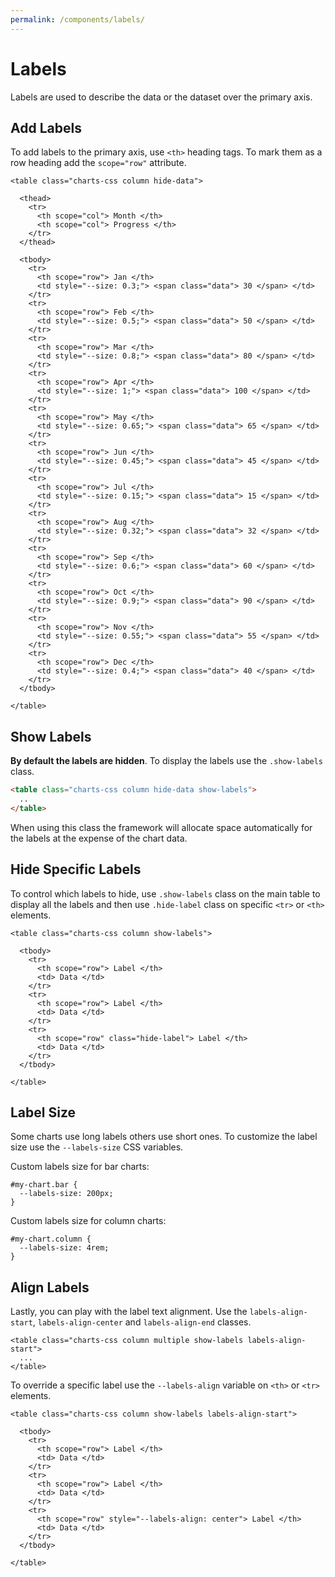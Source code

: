 ```yaml
---
permalink: /components/labels/
---
```


# Labels

Labels are used to describe the data or the dataset over the primary axis.

## Add Labels

To add labels to the primary axis, use `<th>` heading tags. To mark them as a row heading add the `scope="row"` attribute.

```html{12,16,20,24,28,32,36,40,44,48,52,56}
<table class="charts-css column hide-data">

  <thead>
    <tr>
      <th scope="col"> Month </th>
      <th scope="col"> Progress </th>
    </tr>
  </thead>

  <tbody>
    <tr>
      <th scope="row"> Jan </th>
      <td style="--size: 0.3;"> <span class="data"> 30 </span> </td>
    </tr>
    <tr>
      <th scope="row"> Feb </th>
      <td style="--size: 0.5;"> <span class="data"> 50 </span> </td>
    </tr>
    <tr>
      <th scope="row"> Mar </th>
      <td style="--size: 0.8;"> <span class="data"> 80 </span> </td>
    </tr>
    <tr>
      <th scope="row"> Apr </th>
      <td style="--size: 1;"> <span class="data"> 100 </span> </td>
    </tr>
    <tr>
      <th scope="row"> May </th>
      <td style="--size: 0.65;"> <span class="data"> 65 </span> </td>
    </tr>
    <tr>
      <th scope="row"> Jun </th>
      <td style="--size: 0.45;"> <span class="data"> 45 </span> </td>
    </tr>
    <tr>
      <th scope="row"> Jul </th>
      <td style="--size: 0.15;"> <span class="data"> 15 </span> </td>
    </tr>
    <tr>
      <th scope="row"> Aug </th>
      <td style="--size: 0.32;"> <span class="data"> 32 </span> </td>
    </tr>
    <tr>
      <th scope="row"> Sep </th>
      <td style="--size: 0.6;"> <span class="data"> 60 </span> </td>
    </tr>
    <tr>
      <th scope="row"> Oct </th>
      <td style="--size: 0.9;"> <span class="data"> 90 </span> </td>
    </tr>
    <tr>
      <th scope="row"> Nov </th>
      <td style="--size: 0.55;"> <span class="data"> 55 </span> </td>
    </tr>
    <tr>
      <th scope="row"> Dec </th>
      <td style="--size: 0.4;"> <span class="data"> 40 </span> </td>
    </tr>
  </tbody>

</table>
```

<code-example code-example-id="labels-example-1">
<template v-slot:css-code>
#labels-example-1 {
  height: 250px;
  max-width: 800px;
  margin: 0 auto;
}
</template>
<template v-slot:html-code>
<table class="charts-css column hide-data" id="labels-example-1">

  <caption> Labels Example #1 </caption>

  <thead>
    <tr>
      <th scope="col"> Month </th>
      <th scope="col"> Progress </th>
    </tr>
  </thead>

  <tbody>
    <tr>
      <th scope="row"> Jan </th>
      <td style="--size: 0.3;"> <span class="data"> 30 </span> </td>
    </tr>
    <tr>
      <th scope="row"> Feb </th>
      <td style="--size: 0.5;"> <span class="data"> 50 </span> </td>
    </tr>
    <tr>
      <th scope="row"> Mar </th>
      <td style="--size: 0.8;"> <span class="data"> 80 </span> </td>
    </tr>
    <tr>
      <th scope="row"> Apr </th>
      <td style="--size: 1;"> <span class="data"> 100 </span> </td>
    </tr>
    <tr>
      <th scope="row"> May </th>
      <td style="--size: 0.65;"> <span class="data"> 65 </span> </td>
    </tr>
    <tr>
      <th scope="row"> Jun </th>
      <td style="--size: 0.45;"> <span class="data"> 45 </span> </td>
    </tr>
    <tr>
      <th scope="row"> Jul </th>
      <td style="--size: 0.15;"> <span class="data"> 15 </span> </td>
    </tr>
    <tr>
      <th scope="row"> Aug </th>
      <td style="--size: 0.32;"> <span class="data"> 32 </span> </td>
    </tr>
    <tr>
      <th scope="row"> Sep </th>
      <td style="--size: 0.6;"> <span class="data"> 60 </span> </td>
    </tr>
    <tr>
      <th scope="row"> Oct </th>
      <td style="--size: 0.9;"> <span class="data"> 90 </span> </td>
    </tr>
    <tr>
      <th scope="row"> Nov </th>
      <td style="--size: 0.55;"> <span class="data"> 55 </span> </td>
    </tr>
    <tr>
      <th scope="row"> Dec </th>
      <td style="--size: 0.4;"> <span class="data"> 40 </span> </td>
    </tr>
  </tbody>

</table>
</template>
</code-example>

## Show Labels

**By default the labels are hidden**. To display the labels use the `.show-labels` class.

```html
<table class="charts-css column hide-data show-labels">
  ..
</table>
```

<code-example code-example-id="labels-example-2">
<template v-slot:css-code>
#labels-example-2 {
  height: 250px;
  max-width: 800px;
  margin: 0 auto;
}
</template>
<template v-slot:html-code>
<table class="charts-css column hide-data show-labels" id="labels-example-2">

  <caption> Labels Example #2 </caption>

  <thead>
    <tr>
      <th scope="col"> Month </th>
      <th scope="col"> Progress </th>
    </tr>
  </thead>

  <tbody>
    <tr>
      <th scope="row"> Jan </th>
      <td style="--size: 0.3;"> <span class="data"> 30 </span> </td>
    </tr>
    <tr>
      <th scope="row"> Feb </th>
      <td style="--size: 0.5;"> <span class="data"> 50 </span> </td>
    </tr>
    <tr>
      <th scope="row"> Mar </th>
      <td style="--size: 0.8;"> <span class="data"> 80 </span> </td>
    </tr>
    <tr>
      <th scope="row"> Apr </th>
      <td style="--size: 1;"> <span class="data"> 100 </span> </td>
    </tr>
    <tr>
      <th scope="row"> May </th>
      <td style="--size: 0.65;"> <span class="data"> 65 </span> </td>
    </tr>
    <tr>
      <th scope="row"> Jun </th>
      <td style="--size: 0.45;"> <span class="data"> 45 </span> </td>
    </tr>
    <tr>
      <th scope="row"> Jul </th>
      <td style="--size: 0.15;"> <span class="data"> 15 </span> </td>
    </tr>
    <tr>
      <th scope="row"> Aug </th>
      <td style="--size: 0.32;"> <span class="data"> 32 </span> </td>
    </tr>
    <tr>
      <th scope="row"> Sep </th>
      <td style="--size: 0.6;"> <span class="data"> 60 </span> </td>
    </tr>
    <tr>
      <th scope="row"> Oct </th>
      <td style="--size: 0.9;"> <span class="data"> 90 </span> </td>
    </tr>
    <tr>
      <th scope="row"> Nov </th>
      <td style="--size: 0.55;"> <span class="data"> 55 </span> </td>
    </tr>
    <tr>
      <th scope="row"> Dec </th>
      <td style="--size: 0.4;"> <span class="data"> 40 </span> </td>
    </tr>
  </tbody>

</table>
</template>
</code-example>

When using this class the framework will allocate space automatically for the labels at the expense of the chart data.

## Hide Specific Labels

To control which labels to hide, use `.show-labels` class on the main table to display all the labels and then use `.hide-label` class on specific `<tr>` or `<th>` elements.

```html{1,13}
<table class="charts-css column show-labels">

  <tbody>
    <tr>
      <th scope="row"> Label </th>
      <td> Data </td>
    </tr>
    <tr>
      <th scope="row"> Label </th>
      <td> Data </td>
    </tr>
    <tr>
      <th scope="row" class="hide-label"> Label </th>
      <td> Data </td>
    </tr>
  </tbody>

</table>
```

<code-example code-example-id="labels-example-3">
<template v-slot:css-code>
#labels-example-3 {
  height: 250px;
  max-width: 800px;
  margin: 0 auto;
}
</template>
<template v-slot:html-code>
<table class="charts-css column hide-data show-labels" id="labels-example-3">

  <caption> Labels Example #3 </caption>

  <thead>
    <tr>
      <th scope="col"> Month </th>
      <th scope="col"> Progress </th>
    </tr>
  </thead>

  <tbody>
    <tr class="hide-label">
      <th scope="row"> Jan </th>
      <td style="--size: 0.3;"> <span class="data"> 30 </span> </td>
    </tr>
    <tr>
      <th scope="row"> Feb </th>
      <td style="--size: 0.5;"> <span class="data"> 50 </span> </td>
    </tr>
    <tr class="hide-label">
      <th scope="row"> Mar </th>
      <td style="--size: 0.8;"> <span class="data"> 80 </span> </td>
    </tr>
    <tr>
      <th scope="row"> Apr </th>
      <td style="--size: 1;"> <span class="data"> 100 </span> </td>
    </tr>
    <tr class="hide-label">
      <th scope="row"> May </th>
      <td style="--size: 0.65;"> <span class="data"> 65 </span> </td>
    </tr>
    <tr>
      <th scope="row"> Jun </th>
      <td style="--size: 0.45;"> <span class="data"> 45 </span> </td>
    </tr>
    <tr class="hide-label">
      <th scope="row"> Jul </th>
      <td style="--size: 0.15;"> <span class="data"> 15 </span> </td>
    </tr>
    <tr>
      <th scope="row"> Aug </th>
      <td style="--size: 0.32;"> <span class="data"> 32 </span> </td>
    </tr>
    <tr class="hide-label">
      <th scope="row"> Sep </th>
      <td style="--size: 0.6;"> <span class="data"> 60 </span> </td>
    </tr>
    <tr>
      <th scope="row"> Oct </th>
      <td style="--size: 0.9;"> <span class="data"> 90 </span> </td>
    </tr>
    <tr class="hide-label">
      <th scope="row"> Nov </th>
      <td style="--size: 0.55;"> <span class="data"> 55 </span> </td>
    </tr>
    <tr>
      <th scope="row"> Dec </th>
      <td style="--size: 0.4;"> <span class="data"> 40 </span> </td>
    </tr>
  </tbody>

</table>
</template>
</code-example>

## Label Size

Some charts use long labels others use short ones. To customize the label size use the `--labels-size` CSS variables.

Custom labels size for bar charts:

```css{2}
#my-chart.bar {
  --labels-size: 200px;
}
```

Custom labels size for column charts:

```css{2}
#my-chart.column {
  --labels-size: 4rem;
}
```

<code-example code-example-id="labels-example-4">
<template v-slot:css-code>
#labels-example-4.column {
  height: 250px;
  max-width: 500px;
  margin: 0 auto;
  --labels-size: 4rem;
}
#labels-example-4.column th {
  background-color: #f6f6f6;
}
.sun {
  box-sizing: border-box;
  position: relative;
  display: block;
  width: 24px;
  height: 24px;
  background:
    linear-gradient(to bottom, currentColor 4px,transparent 0) no-repeat 5px -6px/2px 6px,
    linear-gradient(to bottom, currentColor 4px,transparent 0) no-repeat 5px 14px/2px 6px,
    linear-gradient(to bottom, currentColor 4px,transparent 0) no-repeat -8px 5px/6px 2px,
    linear-gradient(to bottom, currentColor 4px,transparent 0) no-repeat 14px 5px/6px 2px;
  border-radius: 100px;
  box-shadow: inset 0 0 0 2px;
  border: 6px solid transparent;
}
.sun::after,
.sun::before {
  content: "";
  display: block;
  box-sizing: border-box;
  position: absolute;
  width: 24px;
  height: 2px;
  border-right: 4px solid;
  border-left: 4px solid;
  left: -6px;
  top: 5px;
}
.sun::before {
  transform: rotate(-45deg);
}
.sun::after {
  transform: rotate(45deg);
}
.cloud {
    box-sizing: border-box;
    position: relative;
    display: block;
    width: 8px;
    height: 2px;
    background: currentColor;
    margin-bottom: 4px;
    margin-top: 20px;
}
.cloud::after,
.cloud::before {
    content: "";
    display: block;
    position: absolute;
    border: 2px solid;
    box-sizing: border-box;
    bottom: 0;
}
.cloud::before {
    border-top-left-radius: 100px;
    border-bottom-left-radius: 100px;
    border-right: 0;
    left: -6px;
    width: 7px;
    height: 12px;
}
.cloud::after {
    width: 16px;
    height: 16px;
    border-radius: 100px;
    border-left-color: transparent;
    right: -8px;
    transform: rotate(-45deg);
}
</template>
<template v-slot:html-code>
<table class="charts-css column show-labels" id="labels-example-4">

  <caption> Labels Example #4 </caption>

  <thead>
    <tr>
      <th scope="col"> Day </th>
      <th scope="col"> Forecast </th>
    </tr>
  </thead>

  <tbody>
    <tr>
      <th scope="row"> Mon <br><div class="sun"></div> </th>
      <td style="--size: calc(28 / 30);"> <span class="data"> 28° </span> </td>
    </tr>
    <tr>
      <th scope="row"> Tue <div class="sun"></div> </th>
      <td style="--size: calc(25 / 30);"> <span class="data"> 25° </span> </td>
    </tr>
    <tr>
      <th scope="row"> Wed <div class="sun"></div> </th>
      <td style="--size: calc(23 / 30);"> <span class="data"> 23° </span> </td>
    </tr>
    <tr>
      <th scope="row"> Thu <div class="cloud"></div> </th>
      <td style="--size: calc(16 / 30);"> <span class="data"> 16° </span> </td>
    </tr>
    <tr>
      <th scope="row"> Fri <div class="cloud"></div> </th>
      <td style="--size: calc(14 / 30);"> <span class="data"> 14° </span> </td>
    </tr>
    <tr>
      <th scope="row"> Sat <div class="cloud"></div> </th>
      <td style="--size: calc(18 / 30);"> <span class="data"> 18° </span> </td>
    </tr>
    <tr>
      <th scope="row"> Sun <div class="sun"></div> </th>
      <td style="--size: calc(22 / 30);"> <span class="data"> 22° </span> </td>
    </tr>
  </tbody>

</table>
</template>
</code-example>

## Align Labels

Lastly, you can play with the label text alignment. Use the `labels-align-start`, `labels-align-center` and `labels-align-end` classes.

```html{1,13}
<table class="charts-css column multiple show-labels labels-align-start">
  ...
</table>
```

<code-example code-example-id="labels-example-5">
<template v-slot:css-code>
#labels-example-5 {
  height: 200px;
  max-width: 500px;
  margin: 0 auto;
}
</template>
<template v-slot:html-code>
<table class="charts-css column multiple show-labels hide-data labels-align-start" id="labels-example-5">

  <caption> Labels Example #5 </caption>

  <thead>
    <tr>
      <th scope="col"> Year </th>
      <th scope="col"> Progress 1 </th>
      <th scope="col"> Progress 2 </th>
      <th scope="col"> Progress 3 </th>
      <th scope="col"> Progress 4 </th>
      <th scope="col"> Progress 5 </th>
    </tr>
  </thead>

  <tbody>
    <tr>
      <th scope="row"> 2010 </th>
      <td style="--size: 0.1;"> <span class="data"> 10 </span> </td>
      <td style="--size: 0.3;"> <span class="data"> 30 </span> </td>
      <td style="--size: 0.5;"> <span class="data"> 50 </span> </td>
      <td style="--size: 0.7;"> <span class="data"> 70 </span> </td>
      <td style="--size: 0.9;"> <span class="data"> 90 </span> </td>
    </tr>
    <tr>
      <th scope="row"> 2020 </th>
      <td style="--size: 0.2;"> <span class="data"> 20 </span> </td>
      <td style="--size: 0.4;"> <span class="data"> 40 </span> </td>
      <td style="--size: 0.6;"> <span class="data"> 60 </span> </td>
      <td style="--size: 0.8;"> <span class="data"> 80 </span> </td>
      <td style="--size: 1.0;"> <span class="data"> 100 </span> </td>
    </tr>
  </tbody>

</table>
</template>
</code-example>

<code-example code-example-id="labels-example-6">
<template v-slot:css-code>
#labels-example-6 {
  height: 200px;
  max-width: 500px;
  margin: 0 auto;
}
</template>
<template v-slot:html-code>
<table class="charts-css column multiple show-labels hide-data labels-align-end" id="labels-example-6">

  <caption> Labels Example #6 </caption>

  <thead>
    <tr>
      <th scope="col"> Year </th>
      <th scope="col"> Progress 1 </th>
      <th scope="col"> Progress 2 </th>
      <th scope="col"> Progress 3 </th>
      <th scope="col"> Progress 4 </th>
      <th scope="col"> Progress 5 </th>
    </tr>
  </thead>

  <tbody>
    <tr>
      <th scope="row"> 2010 </th>
      <td style="--size: 0.1;"> <span class="data"> 10 </span> </td>
      <td style="--size: 0.3;"> <span class="data"> 30 </span> </td>
      <td style="--size: 0.5;"> <span class="data"> 50 </span> </td>
      <td style="--size: 0.7;"> <span class="data"> 70 </span> </td>
      <td style="--size: 0.9;"> <span class="data"> 90 </span> </td>
    </tr>
    <tr>
      <th scope="row"> 2020 </th>
      <td style="--size: 0.2;"> <span class="data"> 20 </span> </td>
      <td style="--size: 0.4;"> <span class="data"> 40 </span> </td>
      <td style="--size: 0.6;"> <span class="data"> 60 </span> </td>
      <td style="--size: 0.8;"> <span class="data"> 80 </span> </td>
      <td style="--size: 1.0;"> <span class="data"> 100 </span> </td>
    </tr>
  </tbody>

</table>
</template>
</code-example>

To override a specific label use the `--labels-align` variable on `<th>` or `<tr>` elements.

```html{1,13}
<table class="charts-css column show-labels labels-align-start">

  <tbody>
    <tr>
      <th scope="row"> Label </th>
      <td> Data </td>
    </tr>
    <tr>
      <th scope="row"> Label </th>
      <td> Data </td>
    </tr>
    <tr>
      <th scope="row" style="--labels-align: center"> Label </th>
      <td> Data </td>
    </tr>
  </tbody>

</table>
```
